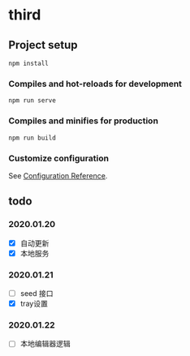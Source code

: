 # third

## Project setup
```
npm install
```

### Compiles and hot-reloads for development
```
npm run serve
```

### Compiles and minifies for production
```
npm run build
```

### Customize configuration
See [Configuration Reference](https://cli.vuejs.org/config/).




## todo

### 2020.01.20

- [x] 自动更新
- [x] 本地服务

### 2020.01.21

- [ ] seed 接口
- [x] tray设置

### 2020.01.22

- [ ] 本地编辑器逻辑
